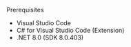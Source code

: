 Prerequisites
- Visual Studio Code 
- C# for Visual Studio Code (Extension)
- .NET 8.0 (SDK 8.0.403)
